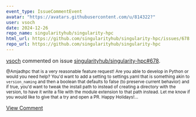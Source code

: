 ```yaml
---
event_type: IssueCommentEvent
avatar: "https://avatars.githubusercontent.com/u/814322?"
user: vsoch
date: 2024-12-26
repo_name: singularityhub/singularity-hpc
html_url: https://github.com/singularityhub/singularity-hpc/issues/678
repo_url: https://github.com/singularityhub/singularity-hpc
---
```


<a href='https://github.com/vsoch' target='_blank'>vsoch</a> commented on issue <a href='https://github.com/singularityhub/singularity-hpc/issues/678' target='_blank'>singularityhub/singularity-hpc#678</a>.

<small>@Amjadhpc that is a very reasonable feature request! Are you able to develop in Python or would you need help? You'd want to add a setting to settings.yaml that is something akin to `version_naming` and then a boolean that defaults to false (to preserve current behavior) and if true, you'd want to tweak the install path to instead of creating a directory with the version, to have it write a file with the module extension to that path instead. Let me know if you would like to give that a try and open a PR. Happy Holidays!...</small>

<a href='https://github.com/singularityhub/singularity-hpc/issues/678' target='_blank'>View Comment</a>